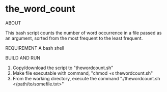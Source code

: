 # the_word_count

ABOUT

This bash script counts the number of word occurrence in a file passed as an argument, sorted from the most frequent to the least frequent.

REQUIREMENT
A bash shell

BUILD AND RUN
1. Copy/download the script to "thewordcount.sh"
2. Make file executable with command, "chmod +x thewordcount.sh"
3. From the working directory, execute the command "./thewordcount.sh </path/to/somefile.txt>"
